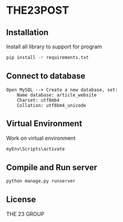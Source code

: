 # THE23POST

## Installation

Install all library to support for program

```bash
pip install -r requirements.txt
```

## Connect to database
    Open MySQL --> Create a new database, set:
        Name database: article_website
        Charset: utf8mb4
        Collation: utf8bm4_unicode

## Virtual Environment

Work on virtual environment

```bash
myEnv\Scripts\activate
```

## Compile and Run server

```bash
python manage.py runserver
```


## License 
THE 23 GROUP

